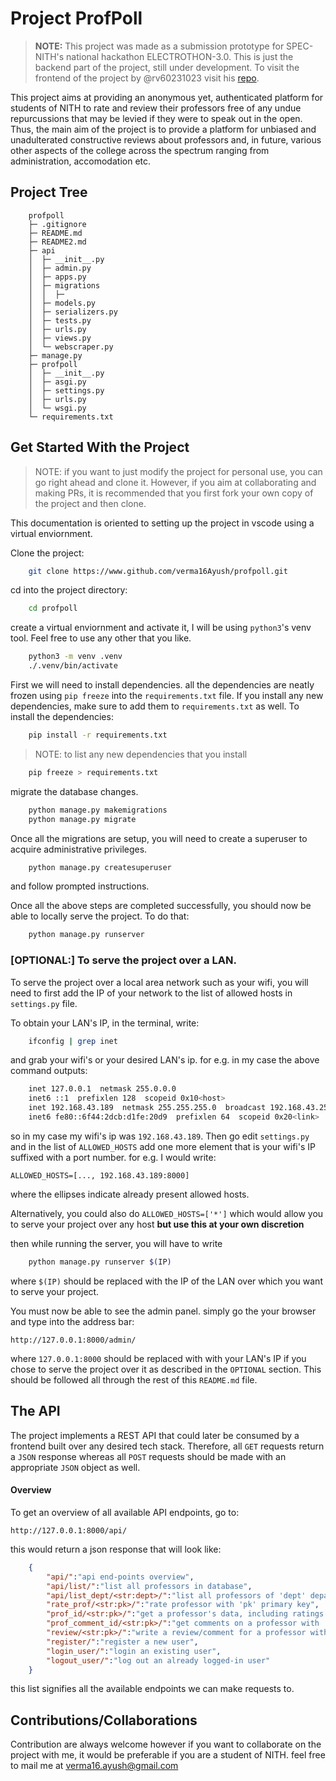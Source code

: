 # Project ProfPoll

> **NOTE:** This project was made as a submission prototype for SPEC-NITH's national hackathon ELECTROTHON-3.0. This is just the backend part of the project, still under development. To visit the frontend of the project by @rv60231023 visit his [repo](https://github.com/rv299792458/profpoll_front).

This project aims at providing an anonymous yet, authenticated platform for students of NITH to rate and review their professors free of any undue repurcussions that may be levied if they were to speak out in the open. Thus, the main aim of the project is to provide a platform for unbiased and unadulterated constructive reviews about professors and, in future, various other aspects of the college across the spectrum ranging from administration, accomodation etc.

## Project Tree

```
    profpoll
    ├─ .gitignore
    ├─ README.md
    ├─ README2.md
    ├─ api
    │  ├─ __init__.py
    │  ├─ admin.py
    │  ├─ apps.py
    │  ├─ migrations
    │  │  ├─
    │  ├─ models.py
    │  ├─ serializers.py
    │  ├─ tests.py
    │  ├─ urls.py
    │  ├─ views.py
    │  └─ webscraper.py
    ├─ manage.py
    ├─ profpoll
    │  ├─ __init__.py
    │  ├─ asgi.py
    │  ├─ settings.py
    │  ├─ urls.py
    │  └─ wsgi.py
    └─ requirements.txt

```

## Get Started With the Project
> NOTE: if you want to just modify the project for personal use, you can go right ahead and clone it. However, if you aim at collaborating and making PRs, it is recommended that you first fork your own copy of the project and then clone.

This documentation is oriented to setting up the project in vscode using a virtual enviornment.


Clone the project:
```bash
    git clone https://www.github.com/verma16Ayush/profpoll.git
```

cd into the project directory:
```bash
    cd profpoll
```
create a virtual enviornment and activate it, I will be using `python3`'s venv tool. Feel free to use any other that you like.

```bash
    python3 -m venv .venv
    ./.venv/bin/activate
```
First we will need to install dependencies. all the dependencies are neatly frozen using `pip freeze` into the `requirements.txt` file. If you install any new dependencies, make sure to add them to `requirements.txt` as well.
To install the dependencies:
```bash
    pip install -r requirements.txt
```

> NOTE: to list any new dependencies that you install
```bash
    pip freeze > requirements.txt
```


migrate the database changes.
```bash
    python manage.py makemigrations
    python manage.py migrate
```
Once all the migrations are setup, you will need to create a superuser to acquire administrative privileges.
```bash
    python manage.py createsuperuser
``` 
and follow prompted instructions.

Once all the above steps are completed successfully, you should now be able to locally serve the project. To do that:

```bash
    python manage.py runserver
```
### [OPTIONAL:] To serve the project over a LAN.

To serve the project over a local area network such as your wifi, you will need to first add the IP of your network to the list of allowed hosts in `settings.py` file.

To obtain your LAN's IP, in the terminal, write:

```bash
    ifconfig | grep inet
```
and grab your wifi's or your desired LAN's ip. for e.g. in my case the above command outputs:

```bash
    inet 127.0.0.1  netmask 255.0.0.0
    inet6 ::1  prefixlen 128  scopeid 0x10<host>
    inet 192.168.43.189  netmask 255.255.255.0  broadcast 192.168.43.255
    inet6 fe80::6f44:2dcb:d1fe:20d9  prefixlen 64  scopeid 0x20<link>
```
so in my case my wifi's ip was `192.168.43.189`. Then go edit `settings.py` and in the list of `ALLOWED_HOSTS` add one more element that is your wifi's IP suffixed with a port number. for e.g. I would write:
```
ALLOWED_HOSTS=[..., 192.168.43.189:8000]
```
where the ellipses indicate already present allowed hosts.

Alternatively, you could also do `ALLOWED_HOSTS=['*']` which would allow you to serve your project over any host **but use this at your own discretion**

then while running the server, you will have to write 
```bash
    python manage.py runserver $(IP)
```
where `$(IP)` should be replaced with the IP of the LAN over which you want to serve your project.

You must now be able to see the admin panel. simply go the your browser and type into the address bar:
```
http://127.0.0.1:8000/admin/
```
where `127.0.0.1:8000` should be replaced with with your LAN's IP if you chose to serve the project over it as described in the `OPTIONAL` section. This should be followed all through the rest of this `README.md` file.

## The API

The project implements a REST API that could later be consumed by a frontend built over any desired tech stack. Therefore, all `GET` requests return a `JSON` response whereas all `POST` requests should be made with an appropriate `JSON` object as well.

#### Overview

To get an overview of all available API endpoints, go to:
```
http://127.0.0.1:8000/api/
```
this would return a json response that will look like:

```json
    {
        "api/":"api end-points overview",
        "api/list/":"list all professors in database",
        "api/list_dept/<str:dept>/":"list all professors of 'dept' department",
        "rate_prof/<str:pk>/":"rate professor with 'pk' primary key",
        "prof_id/<str:pk>/":"get a professor's data, including ratings but not comments with 'pk' primary key",
        "prof_comment_id/<str:pk>/":"get comments on a professor with 'pk' primary key",
        "review/<str:pk>/":"write a review/comment for a professor with 'pk' primary key",
        "register/":"register a new user",
        "login_user/":"login an existing user",
        "logout_user/":"log out an already logged-in user"
    }
```
this list signifies all the available endpoints we can make requests to.

## Contributions/Collaborations

Contribution are always welcome however if you want to collaborate on the project with me, it would be preferable if you are a student of NITH. feel free to mail me at [verma16.ayush@gmail.com](mailto:verma16.ayush@gmail.com)